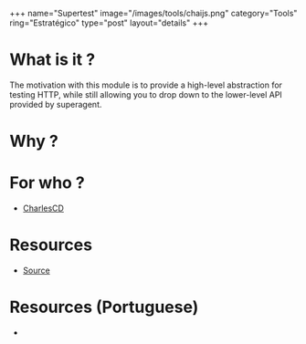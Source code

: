 +++
name="Supertest"
image="/images/tools/chaijs.png"
category="Tools"
ring="Estratégico"
type="post"
layout="details"
+++

# What is it ?
The motivation with this module is to provide a high-level abstraction for testing HTTP, while still allowing you to drop down to the lower-level API provided by superagent.

# Why ?


# For who ?
* [CharlesCD](https://charlescd.io/)

# Resources
* [Source](https://github.com/visionmedia/supertest)


# Resources (Portuguese)
* 
